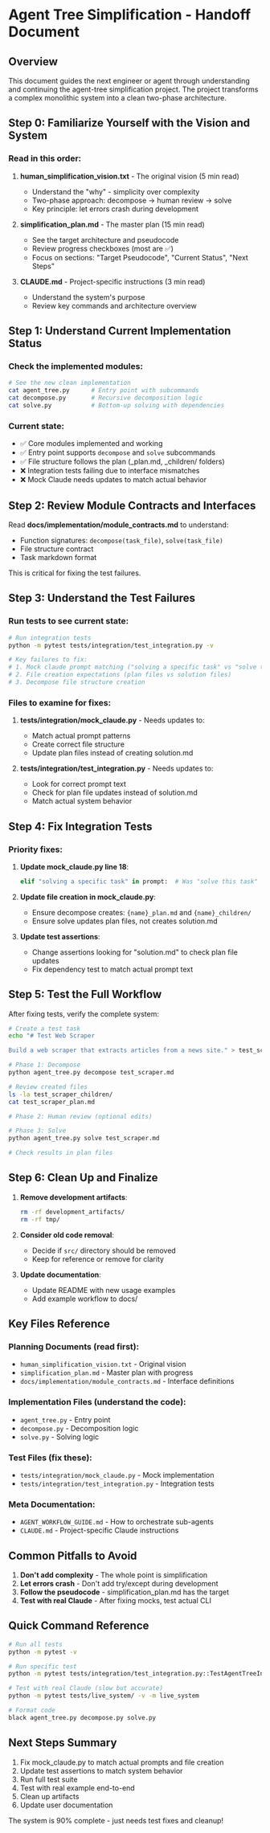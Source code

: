 # Agent Tree Simplification - Handoff Document

## Overview
This document guides the next engineer or agent through understanding and continuing the agent-tree simplification project. The project transforms a complex monolithic system into a clean two-phase architecture.

## Step 0: Familiarize Yourself with the Vision and System

### Read in this order:
1. **human_simplification_vision.txt** - The original vision (5 min read)
   - Understand the "why" - simplicity over complexity
   - Two-phase approach: decompose → human review → solve
   - Key principle: let errors crash during development

2. **simplification_plan.md** - The master plan (15 min read)
   - See the target architecture and pseudocode
   - Review progress checkboxes (most are ✅)
   - Focus on sections: "Target Pseudocode", "Current Status", "Next Steps"

3. **CLAUDE.md** - Project-specific instructions (3 min read)
   - Understand the system's purpose
   - Review key commands and architecture overview

## Step 1: Understand Current Implementation Status

### Check the implemented modules:
```bash
# See the new clean implementation
cat agent_tree.py      # Entry point with subcommands
cat decompose.py       # Recursive decomposition logic  
cat solve.py           # Bottom-up solving with dependencies
```

### Current state:
- ✅ Core modules implemented and working
- ✅ Entry point supports `decompose` and `solve` subcommands
- ✅ File structure follows the plan (_plan.md, _children/ folders)
- ❌ Integration tests failing due to interface mismatches
- ❌ Mock Claude needs updates to match actual behavior

## Step 2: Review Module Contracts and Interfaces

Read **docs/implementation/module_contracts.md** to understand:
- Function signatures: `decompose(task_file)`, `solve(task_file)`
- File structure contract
- Task markdown format

This is critical for fixing the test failures.

## Step 3: Understand the Test Failures

### Run tests to see current state:
```bash
# Run integration tests
python -m pytest tests/integration/test_integration.py -v

# Key failures to fix:
# 1. Mock claude prompt matching ("solving a specific task" vs "solve this task")
# 2. File creation expectations (plan files vs solution files)
# 3. Decompose file structure creation
```

### Files to examine for fixes:
1. **tests/integration/mock_claude.py** - Needs updates to:
   - Match actual prompt patterns
   - Create correct file structure
   - Update plan files instead of creating solution.md

2. **tests/integration/test_integration.py** - Needs updates to:
   - Look for correct prompt text
   - Check for plan file updates instead of solution.md
   - Match actual system behavior

## Step 4: Fix Integration Tests

### Priority fixes:

1. **Update mock_claude.py line 18**:
   ```python
   elif "solving a specific task" in prompt:  # Was "solve this task"
   ```

2. **Update file creation in mock_claude.py**:
   - Ensure decompose creates: `{name}_plan.md` and `{name}_children/`
   - Ensure solve updates plan files, not creates solution.md

3. **Update test assertions**:
   - Change assertions looking for "solution.md" to check plan file updates
   - Fix dependency test to match actual prompt text

## Step 5: Test the Full Workflow

After fixing tests, verify the complete system:

```bash
# Create a test task
echo "# Test Web Scraper

Build a web scraper that extracts articles from a news site." > test_scraper.md

# Phase 1: Decompose
python agent_tree.py decompose test_scraper.md

# Review created files
ls -la test_scraper_children/
cat test_scraper_plan.md

# Phase 2: Human review (optional edits)

# Phase 3: Solve
python agent_tree.py solve test_scraper.md

# Check results in plan files
```

## Step 6: Clean Up and Finalize

1. **Remove development artifacts**:
   ```bash
   rm -rf development_artifacts/
   rm -rf tmp/
   ```

2. **Consider old code removal**:
   - Decide if `src/` directory should be removed
   - Keep for reference or remove for clarity

3. **Update documentation**:
   - Update README with new usage examples
   - Add example workflow to docs/

## Key Files Reference

### Planning Documents (read first):
- `human_simplification_vision.txt` - Original vision
- `simplification_plan.md` - Master plan with progress
- `docs/implementation/module_contracts.md` - Interface definitions

### Implementation Files (understand the code):
- `agent_tree.py` - Entry point
- `decompose.py` - Decomposition logic
- `solve.py` - Solving logic

### Test Files (fix these):
- `tests/integration/mock_claude.py` - Mock implementation
- `tests/integration/test_integration.py` - Integration tests

### Meta Documentation:
- `AGENT_WORKFLOW_GUIDE.md` - How to orchestrate sub-agents
- `CLAUDE.md` - Project-specific Claude instructions

## Common Pitfalls to Avoid

1. **Don't add complexity** - The whole point is simplification
2. **Let errors crash** - Don't add try/except during development
3. **Follow the pseudocode** - simplification_plan.md has the target
4. **Test with real Claude** - After fixing mocks, test actual CLI

## Quick Command Reference

```bash
# Run all tests
python -m pytest -v

# Run specific test
python -m pytest tests/integration/test_integration.py::TestAgentTreeIntegration::test_simple_task_workflow -v

# Test with real Claude (slow but accurate)
python -m pytest tests/live_system/ -v -m live_system

# Format code
black agent_tree.py decompose.py solve.py
```

## Next Steps Summary

1. Fix mock_claude.py to match actual prompts and file creation
2. Update test assertions to match system behavior  
3. Run full test suite
4. Test with real example end-to-end
5. Clean up artifacts
6. Update user documentation

The system is 90% complete - just needs test fixes and cleanup!